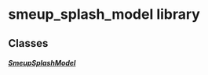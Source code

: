 


# smeup_splash_model library











## Classes

##### [SmeupSplashModel](../smeup_models_widgets_smeup_splash_model/SmeupSplashModel-class.md)



 















